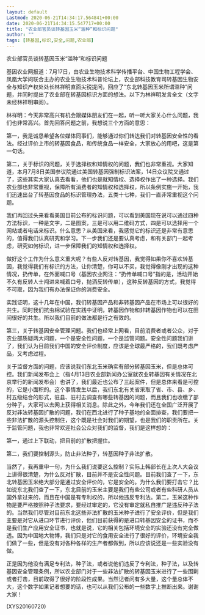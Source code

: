 ```yaml
---
layout: default
Lastmod: 2020-06-21T14:34:17.564841+00:00
date: 2020-06-21T14:34:15.547717+00:00
title: "农业部官员谈转基因玉米“滥种”和标识问题"
author: ""
tags: [转基因,标识,安全,问题,农业部]
---
```


农业部官员谈转基因玉米“滥种”和标识问题

基因农业网报道：7月17日，由农业生物技术科学传播平台、中国生物工程学会、凤凰大学问联合主办的农业生物技术科普论坛上，农业部科技教育司转基因生物安全与知识产权处处长林祥明直面尖锐提问，回应了“东北转基因玉米所谓滥种”问题，并同时提出了农业部在转基因标识方面的想法。以下为林祥明发言全文（文字未经林祥明审阅）。

林祥明：今天非常高兴有机会跟媒体朋友们在一起，听一听大家关心什么问题，我们也非常高兴。首先回答问题之前，我想说三个方面的意思：

第一，我是诚恳希望各位媒体同事们，能够通过你们转达我们对转基因安全性的看法。经过评价上市的转基因食品，和传统食品一样安全，大家放心的用吧，这是第一句话。

第二，关于标识的问题，关于选择权和知情权的问题，我们也非常重视。大家知道，本月7月8日美国参议院通过美国转基因强制标识法案，14日众议院又通过了，这些其实大家认真去看看，他们也是就知情权、选择权作出了一种选择。我们农业部也非常重视，保障所有消费者的知情权和选择权，所以条例实施一开始，我们迅速出台了转基因食品的标识管理办法，五类十七种，我们一直非常重视这个问题。

我们再回过头来看看美国目前公布的标识问题，可以看到美国现在说可以通过四种方法标识，一种是文字，二是图案，三是可以用二维码方式，四是可以选择用一个网站或者电话来标识。什么意思？从美国来看，我感觉它的标识还是非常有意思的，值得我们认真研究和学习。下一步我们还是要认真考虑，和有关部门一起考虑，研究如何标识，进一步保障我们的知情权和选择权。

做好这个工作为什么意义重大呢？有些人反对转基因，我觉得如果你不喜欢转基因，我觉得我们有标识的方法，让你清楚，你可以不买，我觉得像刚才出现的这种情况，扔传单，在外面喊口号（基因农业网注：“扔传单喊口号”指的是，活动开始不久有反转人士闯进来喊着口号，抛洒反转传单），这种反转基因的方式，我觉得不可取，因为我们有办法保证你的消费安全。

实践证明，这十几年在中国，我们转基因产品和非转基因产品在市场上可以很好的共生。同时我们抗虫棉试验在实践中证明，转基因作物和非转基因作物也可以在田间很好的共生。所以我们目前的做法都是行之有效的。

第三，关于转基因安全管理问题。我们也经常上网看，目前消费者或者公众，对于农业部质疑两大问题，一个是安全性问题，一个是监管问题。安全性问题我们讲了，我们认为目前我们中国的安全评价制度，应该是全球最严格的，我们既考虑产品，又考虑过程。

关于监督方面的问题，应该说我们东北玉米确实有部分转基因玉米，但是总体可控。我们新闻发布会上（指4月13日农业部新闻办公室就农业转基因有关情况在北京举行的新闻发布会）也讲了，我们最近也公布了三起案件，但是总体来看是可控的，它是小面积的。这个事情发生以后，我们东北有关省采取了省、市、县、乡、村五级结合的形式，驻县、驻村去调查有哪些转基因的问题，而且我们也收缴了部分种子，大家可以去网上获得相关消息。除此之外，今年我们还在全国广泛开展了反对非法转基因扩散的问题，我们在西北进行了种子基地的全面排查，我们要把一些非法扩散的源头控制住，这个既是社会对我们的期望，也是我们的职责所在。关于监管问题，我也非常欢迎社会公众对我们的监督，我们是这样想的：

第一，通过上下联动，把目前的扩散把握住。

第二，我们要控制源头，防止非法种子，转基因种子非法扩散。

当然了，我再重申一句，为什么我们说要这么控制？实际上韩部长在上次人大会议上讲得很清楚，为什么反对扩散，目前并不是安全性问题。目前我们查了一下，东北转基因玉米绝大部分是通过安全评价的，它是安全的。为什么我们要打击它？比如说东北我们查了一下，东北目前的玉米主要是我们有些公司或者有些科研人员从国外拿过来的，而且在中国是有专利权的，所以他违反专利法。第二，玉米这种作物是要严格按照种子法要求，要经过审定的，它没有审定就私自推广是违反种子法的。当然我们尽管对目前东北这些非法扩散的玉米种子进行了安全评价，但是我们主要是对它从进口环节进行评价，他们目前获得的是进口转基因安全的证书，而不是我们生产应用安全证书，也就是说，它的相关包括环境安全的实验还没有完全做透。因为中国地大物博，我们只是对它的食用安全进行了很好的评价，环境安全我们做了一些，但是没有对各种各样的生产者都做到，所以应该说还是一些实验没有做。

正是因为他没有满足专利法，种子法，或者说他们违反了专利法，种子法，以及转基因安全管理条例，所以农业部门对于一些非法扩散的转基因玉米进行了一些围剿或者打击，目前取得了很好的阶段性成果。当然记者问有多大量，这个量总体不大，这个数字如果记者想要的话，也可以从我们公布的一些数字上推断出来。谢谢大家！

(XYS20160720)

